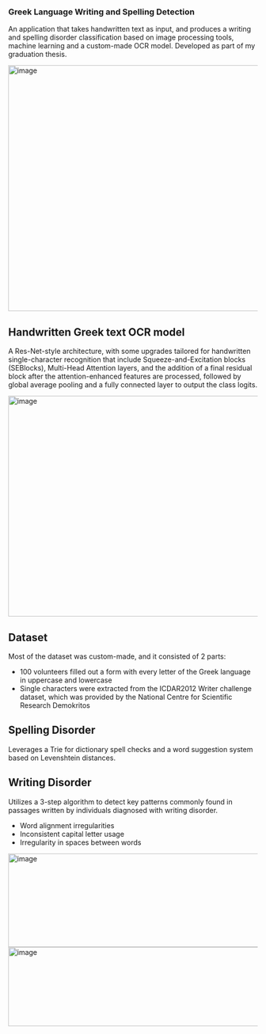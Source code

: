 ### Greek Language Writing and Spelling Detection 
An application that takes handwritten text as input, and produces a writing and spelling disorder classification based on image processing tools, machine learning and a custom-made OCR model. Developed as part of my graduation thesis.

<img width="905" height="497" alt="image" src="https://github.com/user-attachments/assets/994a2480-762b-4b25-8f06-0fec7de9052c" />

## Handwritten Greek text OCR model 
A Res-Net-style architecture, with some upgrades tailored for handwritten single-character recognition that include Squeeze-and-Excitation blocks (SEBlocks), Multi-Head Attention layers, and the addition of a final residual block after the attention-enhanced features are processed, followed by global average pooling and a fully connected layer to output the class logits. 

<img width="961" height="446" alt="image" src="https://github.com/user-attachments/assets/fe7b540f-d582-4011-bc29-cf517cf06f3e" />

## Dataset
Most of the dataset was custom-made, and it consisted of 2 parts: 
- 100 volunteers filled out a form with every letter of the Greek language in uppercase and lowercase
- Single characters were extracted from the ICDAR2012 Writer challenge dataset, which was provided by the National Centre for Scientific Research Demokritos

## Spelling Disorder
Leverages a Trie for dictionary spell checks and a word suggestion system based on Levenshtein distances. 

## Writing Disorder
Utilizes a 3-step algorithm to detect key patterns commonly found in passages written by individuals diagnosed with writing disorder.
- Word alignment irregularities
- Inconsistent capital letter usage
- Irregularity in spaces between words

<img width="776" height="189" alt="image" src="https://github.com/user-attachments/assets/9422df97-0fea-4f0e-aa5b-1dafccf5d5c5" />
<img width="772" height="160" alt="image" src="https://github.com/user-attachments/assets/57bf0eb9-efc8-454a-aa38-e8162a0208f8" />
